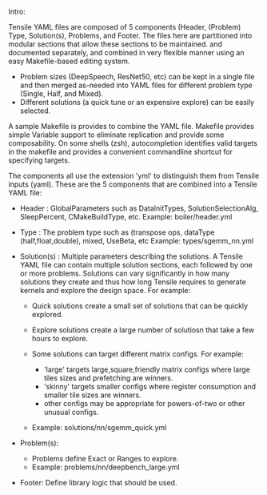 Intro:

Tensile YAML files are composed of 5 components (Header, (Problem) Type, Solution(s), Problems, and Footer.
The files here are partitioned into modular sections that allow these sections to be maintained.
and documented separately, and combined in very flexible manner using an easy Makefile-based editing system.
  - Problem sizes (DeepSpeech, ResNet50, etc) can be kept in a single file and then merged as-needed into YAML files
    for different problem type (Single, Half, and Mixed).
  - Different solutions (a quick tune or an expensive explore) can be easily selected.

A sample Makefile is provides to combine the YAML file.  Makefile provides simple Variable support to eliminate
replication and provide some composability.
On some shells (zsh), autocompletion identifies valid targets in the makefile and provides a convenient
commandline shortcut for specifying targets.


The components all use the extension 'yml' to distinguish them from Tensile inputs (yaml).
These are the 5 components that are combined into a Tensile YAML file:
- Header :
  GlobalParameters such as DataInitTypes, SolutionSelectionAlg, SleepPercent, CMakeBuildType, etc.
  Example: boiler/header.yml

- Type  :
  The problem type such as (transpose ops, dataType (half,float,double), mixed, UseBeta, etc
  Example: types/sgemm_nn.yml

- Solution(s) :
  Multiple parameters describing the solutions.  A Tensile YAML file can contain multiple solution sections, each
  followed by one or more problems.  Solutions can vary significantly in how many solutions they create and thus
  how long Tensile requires to generate kernels and explore the design space.  For example:
  - Quick solutions create a small set of solutions that can be quickly explored.
  - Explore solutions create a large number of solutiosn that take a few hours to explore.

  - Some solutions can target different matrix configs.  For example:
    - 'large' targets large,square,friendly matrix configs where large tiles sizes and prefetching are winners.
    - 'skinny' targets smaller configs where register consumption and smaller tile sizes are winners.
    - other configs may be appropriate for powers-of-two or other unusual configs.

  - Example: solutions/nn/sgemm_quick.yml



- Problem(s):
  - Problems define Exact or Ranges to explore.
  - Example: problems/nn/deepbench_large.yml

- Footer:
  Define library logic that should be used.
